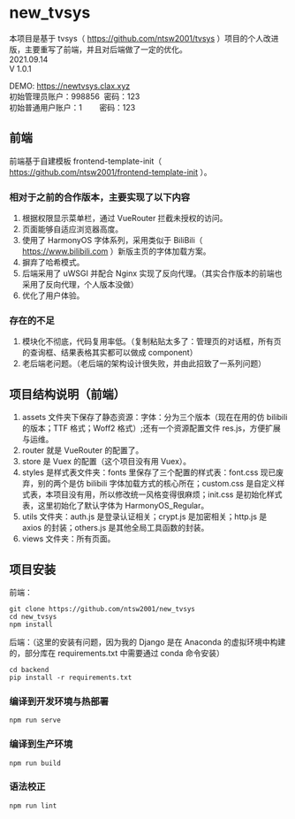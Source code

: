 # new_tvsys
本项目是基于 tvsys（ https://github.com/ntsw2001/tvsys ）项目的个人改进版，主要重写了前端，并且对后端做了一定的优化。<br>
2021.09.14<br>
V 1.0.1

DEMO: https://newtvsys.clax.xyz <br>
初始管理员账户：998856&nbsp;&nbsp;密码：123<br>
初始普通用户账户：1&nbsp;&nbsp;&nbsp;&nbsp;&nbsp;&nbsp;&nbsp;&nbsp;密码：123

## 前端
前端基于自建模板 frontend-template-init（ https://github.com/ntsw2001/frontend-template-init ）。

### 相对于之前的合作版本，主要实现了以下内容
1. 根据权限显示菜单栏，通过 VueRouter 拦截未授权的访问。
2. 页面能够自适应浏览器高度。
3. 使用了 HarmonyOS 字体系列，采用类似于 BiliBili（ https://www.bilibili.com ）新版主页的字体加载方案。
4. 摒弃了哈希模式。
5. 后端采用了 uWSGI 并配合 Nginx 实现了反向代理。（其实合作版本的前端也采用了反向代理，个人版本没做）
6. 优化了用户体验。

### 存在的不足
1. 模块化不彻底，代码复用率低。（复制粘贴太多了：管理页的对话框，所有页的查询框、结果表格其实都可以做成 component）
2. 老后端老问题。（老后端的架构设计很失败，并由此招致了一系列问题）

## 项目结构说明（前端）
1. assets 文件夹下保存了静态资源：字体：分为三个版本（现在在用的仿 bilibili 的版本；TTF 格式；Woff2 格式）;还有一个资源配置文件 res.js，方便扩展与运维。
2. router 就是 VueRouter 的配置了。
3. store 是 Vuex 的配置（这个项目没有用 Vuex）。
4. styles 是样式表文件夹：fonts 里保存了三个配置的样式表：font.css 现已废弃，别的两个是仿 bilibili 字体加载方式的核心所在；custom.css 是自定义样式表，本项目没有用，所以修改统一风格变得很麻烦；init.css 是初始化样式表，这里初始化了默认字体为 HarmonyOS_Regular。
5. utils 文件夹：auth.js 是登录认证相关；crypt.js 是加密相关；http.js 是 axios 的封装；others.js 是其他全局工具函数的封装。
6. views 文件夹：所有页面。

## 项目安装
前端：
```
git clone https://github.com/ntsw2001/new_tvsys
cd new_tvsys
npm install
```

后端：（这里的安装有问题，因为我的 Django 是在 Anaconda 的虚拟环境中构建的，部分库在 requirements.txt 中需要通过 conda 命令安装）
```
cd backend
pip install -r requirements.txt
```

### 编译到开发环境与热部署
```
npm run serve
```

### 编译到生产环境
```
npm run build
```

### 语法校正
```
npm run lint
```

